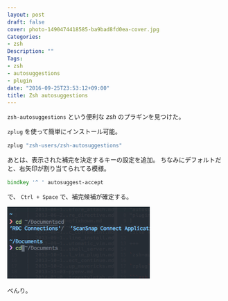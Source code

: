 ```yaml
---
layout: post
draft: false
cover: photo-1490474418585-ba9bad8fd0ea-cover.jpg
Categories:
- zsh
Description: ""
Tags:
- zsh
- autosuggestions
- plugin
date: "2016-09-25T23:53:12+09:00"
title: Zsh autosuggestions
---
```


`zsh-autosuggestions` という便利な *zsh* のプラギンを見つけた。

`zplug` を使って簡単にインストール可能。

```zsh
zplug "zsh-users/zsh-autosuggestions"
```

あとは、表示された補完を決定するキーの設定を追加。
ちなみにデフォルトだと、右矢印が割り当てられてる模様。

```zsh
bindkey '^ ' autosuggest-accept
```

で、 `Ctrl + Space` で、補完候補が確定する。

![image](./zsh-autosuggestions.png)

べんり。



